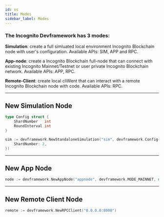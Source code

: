 ```yaml
---
id: vs
title: Modes
sidebar_label: Modes
---
```


### The Incognito Devframework has 3 modes:

**Simulation**: create a full simluated local environment Incognito Blockchain node with user's configuration. Available APIs: SIM, APP and RPC.

**App-node**: create a Incognito Blockchain full-node that can connect with existing Incognito Mainnet/Testnet or user private Incognito Blockchain network. Available APIs: APP, RPC.

**Remote-Client**: create local cliWent that can interact with a remote Incognito Blockchain node with code. Available APIs: RPC.

---

## New Simulation Node

```go
type Config struct {
	ShardNumber   int
	RoundInterval int
}
```

```go title="Example: create a simulation name 'sim' with 2 ShardChains"
sim := devframework.NewStandaloneSimulation("sim", devframework.Config{
    ShardNumber: 2,
})
```

---

## New App Node

```go
node := devframework.NewAppNode("appnode", devframework.MODE_MAINNET, nil, "51.91.72.45:9330", true)
```

---

## New Remote Client Node

```go
remote := devframework.NewRPCClient("0.0.0.0:8000")
```
